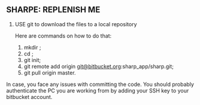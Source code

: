 SHARPE: REPLENISH ME
---------------------

1. USE git to download the files to a local repository 
   
    Here are commands on how to do that:
      
      1. mkdir <project-folder-name>;
      2. cd <project-folder-name>;
      3. git init;
      4. git remote add origin git@bitbucket.org:sharp_app/sharp.git;
      5. git pull origin master.

In case, you face any issues with committing the code. You should probably authenticate the PC you are working from by adding your SSH key to your bitbucket account.

